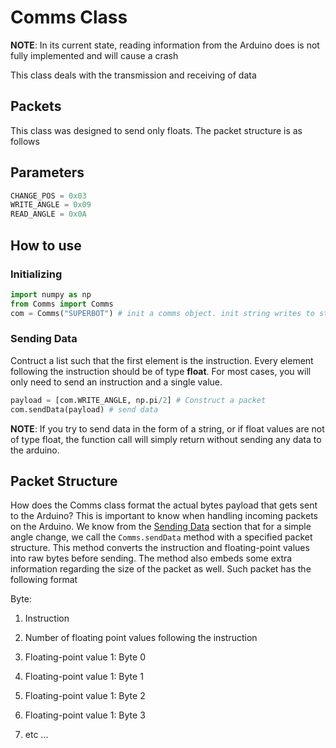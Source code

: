 # Comms Class
**NOTE**: In its current state, reading information from the Arduino does is not fully implemented and will cause a crash

This class deals with the transmission and receiving of data

## Packets
This class was designed to send only floats. The packet structure is as follows

## Parameters
```py
CHANGE_POS = 0x03
WRITE_ANGLE = 0x09
READ_ANGLE = 0x0A
```
## How to use

### Initializing
```py
import numpy as np
from Comms import Comms
com = Comms("SUPERBOT") # init a comms object. init string writes to string
```

### Sending Data
Contruct a list such that the first element is the instruction. Every element following the instruction should be of type **float**. For most cases, you will only need to send an instruction and a single value.

```py
payload = [com.WRITE_ANGLE, np.pi/2] # Construct a packet
com.sendData(payload) # send data
```

**NOTE**: If you try to send data in the form of a string, or if float values are not of type float, the function call will simply return without sending any data to the arduino. 




## Packet Structure
How does the Comms class format the actual bytes payload that gets sent to the Arduino? 
This is important to know when handling incoming packets on the Arduino. 
We know from the [Sending Data](###sending-data) section that for a simple angle change, we call the ```Comms.sendData``` method with a specified packet structure. 
This method converts the instruction and floating-point values into raw bytes before sending.
The method also embeds some extra information regarding the size of the packet as well.
Such packet has the following format

Byte:
1. Instruction
2. Number of floating point values following the instruction
3. Floating-point value 1: Byte 0
4. Floating-point value 1: Byte 1
5. Floating-point value 1: Byte 2
6. Floating-point value 1: Byte 3

7. etc ...
